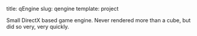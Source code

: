 title: qEngine
slug: qengine
template: project

Small DirectX based game engine. Never rendered more than a cube, but
did so very, very quickly.
